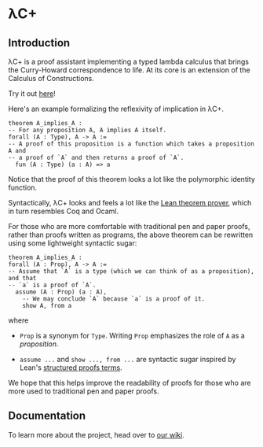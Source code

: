 # λC+
## Introduction
λC+ is a proof assistant implementing a typed lambda calculus that brings the 
Curry-Howard correspondence to life. 
At its core is an extension of the Calculus of Constructions.

Try it out [here](https://aellym0.github.io/lambdacplus/webeditor)!

Here's an example formalizing the reflexivity of implication in λC+.
```lean
theorem A_implies_A :
-- For any proposition A, A implies A itself.
forall (A : Type), A -> A :=
-- A proof of this proposition is a function which takes a proposition A and
-- a proof of `A` and then returns a proof of `A`.
  fun (A : Type) (a : A) => a
```
Notice that the proof of this theorem looks a lot like the polymorphic identity
function.

Syntactically, λC+ looks and feels a lot like the 
[Lean theorem prover](https://leanprover.github.io/), which in turn resembles
Coq and Ocaml.

For those who are more comfortable with traditional pen and paper proofs,
rather than proofs written as programs, the above theorem can be rewritten using
some lightweight syntactic sugar:

```lean
theorem A_implies_A :
forall (A : Prop), A -> A :=
-- Assume that `A` is a type (which we can think of as a proposition), and that
-- `a` is a proof of `A`.
  assume (A : Prop) (a : A),
    -- We may conclude `A` because `a` is a proof of it.
    show A, from a
```

where
* `Prop` is a synonym for `Type`. Writing `Prop` emphasizes the role of `A` as
a _proposition_.

* `assume ...` and `show ..., from ...` are syntactic sugar inspired by Lean's
[structured proofs terms](https://leanprover.github.io/reference/expressions.html#structured-proofs).

We hope that this helps improve the readability of proofs for those who are more
used to traditional pen and paper proofs.

## Documentation
To learn more about the project, head over to
[our wiki](https://github.com/aellym0/lambdacplus/wiki/1.-Home).
